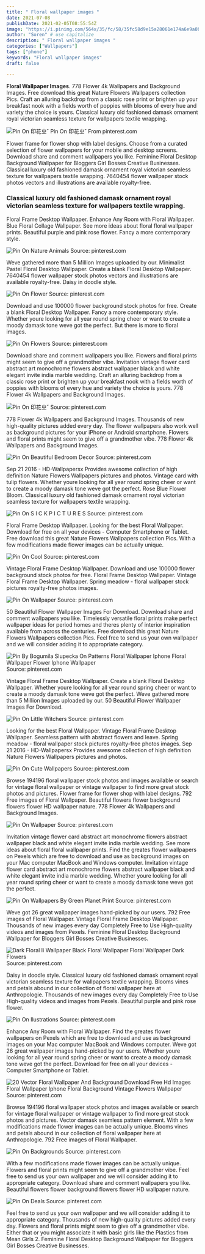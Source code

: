 ```yaml
---
title: " Floral wallpaper images "
date: 2021-07-08
publishDate: 2021-02-05T08:55:54Z
image: "https://i.pinimg.com/564x/35/fc/58/35fc58d9e15a28061e174a6e9a0b8a35.jpg"
author: "Soren" # use capitalize
description: " Floral wallpaper images "
categories: ["Wallpapers"]
tags: ["phone"]
keywords: "Floral wallpaper images"
draft: false

---
```



**Floral Wallpaper Images**. 778 Flower 4k Wallpapers and Background Images. Free download this great Nature Flowers Wallpapers collection Pics. Craft an alluring backdrop from a classic rose print or brighten up your breakfast nook with a fields worth of poppies with blooms of every hue and variety the choice is yours. Classical luxury old fashioned damask ornament royal victorian seamless texture for wallpapers textile wrapping.

![Pin On 印花ㄓˇ](https://i.pinimg.com/originals/ad/cf/0f/adcf0fe5c5216d0534afce49cb880dba.jpg "Pin On 印花ㄓˇ")
Pin On 印花ㄓˇ From pinterest.com


Flower frame for flower shop with label designs. Choose from a curated selection of flower wallpapers for your mobile and desktop screens. Download share and comment wallpapers you like. Feminine Floral Desktop Background Wallpaper for Bloggers Girl Bosses Creative Businesses. Classical luxury old fashioned damask ornament royal victorian seamless texture for wallpapers textile wrapping. 7640454 flower wallpaper stock photos vectors and illustrations are available royalty-free.

### Classical luxury old fashioned damask ornament royal victorian seamless texture for wallpapers textile wrapping.

Floral Frame Desktop Wallpaper. Enhance Any Room with Floral Wallpaper. Blue Floral Collage Wallpaper. See more ideas about floral floral wallpaper prints. Beautiful purple and pink rose flower. Fancy a more contemporary style.


![Pin On Nature Animals](https://i.pinimg.com/originals/7c/b8/87/7cb8870bb55acd54068739ab8e39c46c.jpg "Pin On Nature Animals")
Source: pinterest.com

Weve gathered more than 5 Million Images uploaded by our. Minimalist Pastel Floral Desktop Wallpaper. Create a blank Floral Desktop Wallpaper. 7640454 flower wallpaper stock photos vectors and illustrations are available royalty-free. Daisy in doodle style.

![Pin On Flower](https://i.pinimg.com/originals/15/72/55/15725589635bc4f4be90d23341284242.png "Pin On Flower")
Source: pinterest.com

Download and use 100000 flower background stock photos for free. Create a blank Floral Desktop Wallpaper. Fancy a more contemporary style. Whether youre looking for all year round spring cheer or want to create a moody damask tone weve got the perfect. But there is more to floral images.

![Pin On Flowers](https://i.pinimg.com/474x/0a/67/0f/0a670f8520b14254cc9486aacb808931.jpg "Pin On Flowers")
Source: pinterest.com

Download share and comment wallpapers you like. Flowers and floral prints might seem to give off a grandmother vibe. Invitation vintage flower card abstract art monochrome flowers abstract wallpaper black and white elegant invite india marble wedding. Craft an alluring backdrop from a classic rose print or brighten up your breakfast nook with a fields worth of poppies with blooms of every hue and variety the choice is yours. 778 Flower 4k Wallpapers and Background Images.

![Pin On 印花ㄓˇ](https://i.pinimg.com/originals/ad/cf/0f/adcf0fe5c5216d0534afce49cb880dba.jpg "Pin On 印花ㄓˇ")
Source: pinterest.com

778 Flower 4k Wallpapers and Background Images. Thousands of new high-quality pictures added every day. The flower wallpapers also work well as background pictures for your iPhone or Android smartphone. Flowers and floral prints might seem to give off a grandmother vibe. 778 Flower 4k Wallpapers and Background Images.

![Pin On Beautiful Bedroom Decor](https://i.pinimg.com/originals/69/05/be/6905beeb6d206a0926376bdaea62c1ff.jpg "Pin On Beautiful Bedroom Decor")
Source: pinterest.com

Sep 21 2016 - HD-Wallpapersx Provides awesome collection of high definition Nature Flowers Wallpapers pictures and photos. Vintage card with tulip flowers. Whether youre looking for all year round spring cheer or want to create a moody damask tone weve got the perfect. Rose Blue Flower Bloom. Classical luxury old fashioned damask ornament royal victorian seamless texture for wallpapers textile wrapping.

![Pin On S I C K P I C T U R E S](https://i.pinimg.com/736x/1a/12/f0/1a12f0a90cf551b6ec36567d056736e5.jpg "Pin On S I C K P I C T U R E S")
Source: pinterest.com

Floral Frame Desktop Wallpaper. Looking for the best Floral Wallpaper. Download for free on all your devices - Computer Smartphone or Tablet. Free download this great Nature Flowers Wallpapers collection Pics. With a few modifications made flower images can be actually unique.

![Pin On Cool](https://i.pinimg.com/736x/f5/b3/17/f5b317c804bc29c5b78353b36f2606d5.jpg "Pin On Cool")
Source: pinterest.com

Vintage Floral Frame Desktop Wallpaper. Download and use 100000 flower background stock photos for free. Floral Frame Desktop Wallpaper. Vintage Floral Frame Desktop Wallpaper. Spring meadow - floral wallpaper stock pictures royalty-free photos images.

![Pin On Wallpaper](https://i.pinimg.com/originals/f5/50/b8/f550b80aac599cc8bf8fd7cffd46b5cc.jpg "Pin On Wallpaper")
Source: pinterest.com

50 Beautiful Flower Wallpaper Images For Download. Download share and comment wallpapers you like. Timelessly versatile floral prints make perfect wallpaper ideas for period homes and theres plenty of interior inspiration available from across the centuries. Free download this great Nature Flowers Wallpapers collection Pics. Feel free to send us your own wallpaper and we will consider adding it to appropriate category.

![Pin By Bogumila Slupecka On Patterns Floral Wallpaper Iphone Floral Wallpaper Flower Iphone Wallpaper](https://i.pinimg.com/originals/8a/3e/66/8a3e660754e5c24eee7a0830f56b39bd.jpg "Pin By Bogumila Slupecka On Patterns Floral Wallpaper Iphone Floral Wallpaper Flower Iphone Wallpaper")
Source: pinterest.com

Vintage Floral Frame Desktop Wallpaper. Create a blank Floral Desktop Wallpaper. Whether youre looking for all year round spring cheer or want to create a moody damask tone weve got the perfect. Weve gathered more than 5 Million Images uploaded by our. 50 Beautiful Flower Wallpaper Images For Download.

![Pin On Little Witchers](https://i.pinimg.com/originals/db/e3/7f/dbe37faa4084ef2b08fcb83898b43779.png "Pin On Little Witchers")
Source: pinterest.com

Looking for the best Floral Wallpaper. Vintage Floral Frame Desktop Wallpaper. Seamless pattern with abstract flowers and leave. Spring meadow - floral wallpaper stock pictures royalty-free photos images. Sep 21 2016 - HD-Wallpapersx Provides awesome collection of high definition Nature Flowers Wallpapers pictures and photos.

![Pin On Cute Wallpapers](https://i.pinimg.com/564x/31/5b/31/315b3190a6dbb189b3dde5d12072427f.jpg "Pin On Cute Wallpapers")
Source: pinterest.com

Browse 194196 floral wallpaper stock photos and images available or search for vintage floral wallpaper or vintage wallpaper to find more great stock photos and pictures. Flower frame for flower shop with label designs. 792 Free images of Floral Wallpaper. Beautiful flowers flower background flowers flower HD wallpaper nature. 778 Flower 4k Wallpapers and Background Images.

![Pin On Wallpaper](https://i.pinimg.com/736x/07/8e/c0/078ec0b4bb40a1de2e501c5b5be171ac.jpg "Pin On Wallpaper")
Source: pinterest.com

Invitation vintage flower card abstract art monochrome flowers abstract wallpaper black and white elegant invite india marble wedding. See more ideas about floral floral wallpaper prints. Find the greates flower wallpapers on Pexels which are free to download and use as background images on your Mac computer MacBook and Windows computer. Invitation vintage flower card abstract art monochrome flowers abstract wallpaper black and white elegant invite india marble wedding. Whether youre looking for all year round spring cheer or want to create a moody damask tone weve got the perfect.

![Pin On Wallpapers By Green Planet Print](https://i.pinimg.com/originals/45/d7/e3/45d7e37685cbbb94265bbf3ade8b18c4.jpg "Pin On Wallpapers By Green Planet Print")
Source: pinterest.com

Weve got 26 great wallpaper images hand-picked by our users. 792 Free images of Floral Wallpaper. Vintage Floral Frame Desktop Wallpaper. Thousands of new images every day Completely Free to Use High-quality videos and images from Pexels. Feminine Floral Desktop Background Wallpaper for Bloggers Girl Bosses Creative Businesses.

![Dark Floral Ii Wallpaper Black Floral Wallpaper Floral Wallpaper Dark Flowers](https://i.pinimg.com/originals/08/41/87/084187814343947d26699ba1e4f4bd1c.jpg "Dark Floral Ii Wallpaper Black Floral Wallpaper Floral Wallpaper Dark Flowers")
Source: pinterest.com

Daisy in doodle style. Classical luxury old fashioned damask ornament royal victorian seamless texture for wallpapers textile wrapping. Blooms vines and petals abound in our collection of floral wallpaper here at Anthropologie. Thousands of new images every day Completely Free to Use High-quality videos and images from Pexels. Beautiful purple and pink rose flower.

![Pin On Ilustrations](https://i.pinimg.com/originals/5a/64/c5/5a64c5b279386febe686a88a16f70727.jpg "Pin On Ilustrations")
Source: pinterest.com

Enhance Any Room with Floral Wallpaper. Find the greates flower wallpapers on Pexels which are free to download and use as background images on your Mac computer MacBook and Windows computer. Weve got 26 great wallpaper images hand-picked by our users. Whether youre looking for all year round spring cheer or want to create a moody damask tone weve got the perfect. Download for free on all your devices - Computer Smartphone or Tablet.

![20 Vector Floral Wallpaper And Background Download Free Hd Images Floral Wallpaper Iphone Floral Background Vintage Flowers Wallpaper](https://i.pinimg.com/originals/c5/0e/33/c50e33710307bff6a9746411eca7d5d3.png "20 Vector Floral Wallpaper And Background Download Free Hd Images Floral Wallpaper Iphone Floral Background Vintage Flowers Wallpaper")
Source: pinterest.com

Browse 194196 floral wallpaper stock photos and images available or search for vintage floral wallpaper or vintage wallpaper to find more great stock photos and pictures. Vector damask seamless pattern element. With a few modifications made flower images can be actually unique. Blooms vines and petals abound in our collection of floral wallpaper here at Anthropologie. 792 Free images of Floral Wallpaper.

![Pin On Backgrounds](https://i.pinimg.com/originals/32/5f/dd/325fdda13e10c8826d95d4552e23fb9c.jpg "Pin On Backgrounds")
Source: pinterest.com

With a few modifications made flower images can be actually unique. Flowers and floral prints might seem to give off a grandmother vibe. Feel free to send us your own wallpaper and we will consider adding it to appropriate category. Download share and comment wallpapers you like. Beautiful flowers flower background flowers flower HD wallpaper nature.

![Pin On Deals](https://i.pinimg.com/564x/35/fc/58/35fc58d9e15a28061e174a6e9a0b8a35.jpg "Pin On Deals")
Source: pinterest.com

Feel free to send us your own wallpaper and we will consider adding it to appropriate category. Thousands of new high-quality pictures added every day. Flowers and floral prints might seem to give off a grandmother vibe. Either that or you might associate it with basic girls like the Plastics from Mean Girls 2. Feminine Floral Desktop Background Wallpaper for Bloggers Girl Bosses Creative Businesses.

